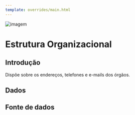 ```yaml
---
template: overrides/main.html
---
```


![imagem](https://dadosabertostucano.org/assets/images/logo-dados-abertos.png)

# Estrutura Organizacional 

## Introdução 

Dispõe sobre os endereços, telefones e e-mails dos órgãos. 

## Dados 

## Fonte de dados 

